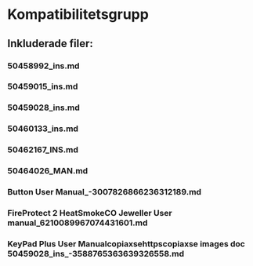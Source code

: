 # Kompatibilitetsgrupp

## Inkluderade filer:


### 50458992_ins.md

### 50459015_ins.md

### 50459028_ins.md

### 50460133_ins.md

### 50462167_INS.md

### 50464026_MAN.md

### Button User Manual_-3007826866236312189.md

### FireProtect 2 HeatSmokeCO Jeweller User manual_6210089967074431601.md

### KeyPad Plus User Manualcopiaxsehttpscopiaxse  images  doc  50459028_ins_-3588765363639326558.md